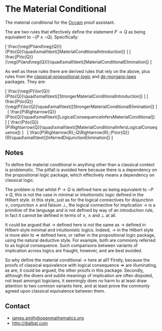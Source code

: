# The Material Conditional

The material conditional for the [Occam](http://occam.science) proof assistant.

The are two rules that effectively define the statement $P\to{Q}$ as being equivalent to $\neg(P\land\neg{Q})$. Specifically:

\[
\frac{\neg(P\land\neg{Q})}{P\to{Q}}\quad\small\text{[MaterialConditionalIntroduction]}
\]
\[
\frac{P\to{Q}}{\neg(P\land\neg{Q})}\quad\small\text{[MaterialConditionalElimination]}
\]

As well as these rules there are derived rules that rely on the above, plus rules from the [classical-propositional-logic](https://openmathematics.org/#classical-propositional-logic) and [de-morgans-laws](https://openmathematics.org/#de-morgans-laws) packages. They are:

\[
\frac{\neg{P}\lor{Q}}{P\to{Q}}\quad\small\text{[StrongerMaterialConditionalIntroduction]}
\]
\[
\frac{P\to{Q}}{\neg{P}\lor{Q}}\quad\small\text{[StrongerMaterialConditionalElimination]}
\]
&nbsp;
\[
\frac{P\Rightarrow{Q}}{P\to{Q}}\quad\small\text{[LogicalConsequenceInfersMaterialConditional]}
\]
\[
\frac{P\to{Q}}{P\Rightarrow{Q}}\quad\small\text{[MaterialConditionalInfersLogicalConsequence]}
\]
&nbsp;
\[
\frac{P\Rightarrow{R}\;\;Q\Rightarrow{R}\;\;P\lor{Q}}{R}\quad\small\text{[InferredDisjunctionElimination]}
\]

## Notes

To define the material conditional in anything other than a classical context is problematic. 
The pitfall is avoided here because there is a dependency on the propositional logic package, which effectively means a dependency on classical logic. 

The problem is that whilst $P\to{Q}$ is defined here as being equivalent to $\neg{P}\lor{Q}$, this is not the case in minimal or intuitionistic logic defined in the Hilbert style. 
In this style, just as for the logical connectives for disjunction $\lor$, conjunction $\land$ and falsum $\bot$, the logical connective for implication $\to$ is a primitive of the language and is not defined by way of an introduction rule, in fact it cannot be defined in terms of $\lor$, $\land$ and $\bot$ at all.

It could be argued that $\to$ defined here is not the same as $\to$ defined in Hilbert-style minimal and intuitionistic logics. 
Indeed, $\to$ in the Hilbert style is more akin to $\Rightarrow$ defined here, or rather in the propositional logic package, using the natural deductive style. 
For example, both are commonly referred to as logical consequence. 
Such comparisons between variants of implication across logics are fraught, however, and are best avoided.

So why define the material conditional $\to$ here at all? 
Firstly, because the proofs of classical equivalence with logical consequence $\Rightarrow$ are illuminating, as are, it could be argued, the other proofs in this package. 
Secondly, although the divers and subtle meanings of implication are often disputed, not least amongst logicians, it seemingly does no harm to at least draw attention to two common variants here, and at least prove the commonly agreed upon classical equivalence between them.

## Contact

* james.smith@openmathematics.org
* http://djalbat.com
